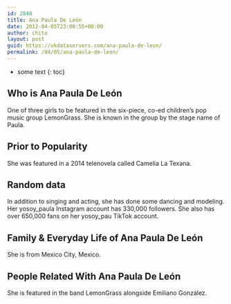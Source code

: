 ```yaml
---
id: 2848
title: Ana Paula De León
date: 2012-04-05T23:00:55+00:00
author: chito
layout: post
guid: https://ukdataservers.com/ana-paula-de-leon/
permalink: /04/05/ana-paula-de-leon/
---
```


* some text
{: toc}


## Who is  Ana Paula De León
                  
                  
                  
One of three girls to be featured in the six-piece, co-ed children&#8217;s pop music group LemonGrass. She is known in the group by the stage name of Paula. 
                  
                
                
                
## Prior to Popularity 
                  
                  
                  
She was featured in a 2014 telenovela called Camelia La Texana.
                  
                
                
                
## Random data 
                  
                  
                  
In addition to singing and acting, she has done some dancing and modeling. Her yosoy_paula Instagram account has 330,000 followers. She also has over 650,000 fans on her yosoy_pau TikTok account. 
                  
                
                
                
## Family & Everyday Life of Ana Paula De León
                  
                  
                  
She is from Mexico City, Mexico. 
                  
                
                
                
## People Related With  Ana Paula De León
                  
                  
                  
She is featured in the band LemonGrass alongside Emiliano González.
                  
                
              
            
          
          
          
    
    
  
